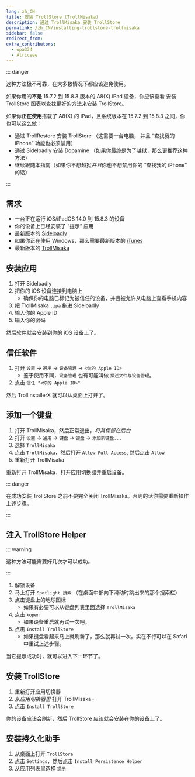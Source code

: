 ```yaml
---
lang: zh_CN
title: 安装 TrollStore (TrollMisaka)
description: 通过 TrollMisaka 安装 TrollStore
permalink: /zh_CN/installing-trollstore-trollmisaka
sidebar: false
redirect_from:
extra_contributors:
  - opa334
  - Alriceee
---
```


::: danger

这种方法极不可靠，在大多数情况下都应该避免使用。

如果你用的**不是** 15.7.2 到 15.8.3 版本的 A8(X) iPad 设备，你应该查看 <router-link to="/installing-trollstore">安装 TrollStore</router-link> 图表以查找更好的方法来安装 TrollStore。

如果你**正在使用**搭载了 A8(X) 的 iPad，且系统版本在 15.7.2 到 15.8.3 之间，你也可以这么做：
- <router-link to="/installing-trollstore-trollrestore">通过 TrollRestore 安装 TrollStore</router-link> （这需要一台电脑， 并且 “查找我的 iPhone” 功能也必须禁用）
- <router-link to="/installing-dopamine-sideloadly">通过 Sideloadly 安装 Dopamine</router-link> （如果你最终是为了越狱，那么更推荐这种方法）
- 继续跟随本指南（如果你不想越狱*并且*你也不想禁用你的 “查找我的 iPhone” 的话）

:::

## 需求

- 一台正在运行 iOS/iPadOS 14.0 到 15.8.3 的设备
- 你的设备上已经安装了 “提示” 应用
- 最新版本的 [Sideloadly](https://sideloadly.io/)
- 如果你正在使用 Windows，那么需要最新版本的 [iTunes](https://www.apple.com/itunes/download/win64) 
- 最新版本的 [TrollMisaka](https://github.com/straight-tamago/TrollMisaka/releases/latest)

## 安装应用

1. 打开 Sideloadly
1. 把你的 iOS 设备连接到电脑上
    - 确保你的电脑已标记为被信任的设备，并且被允许从电脑上查看手机内容
1. 把 TrollMisaka `.ipa` 拖进 Sideloadly
1. 输入你的 Apple ID
1. 输入你的密码

然后软件就会安装到你的 iOS 设备上了。

## 信任软件

1. 打开 `设置` -> `通用` -> `设备管理` -> `<你的 Apple ID>`
    - 鉴于使用不同，`设备管理` 也有可能叫做 `描述文件与设备管理`。
1. 点击 `信任 "<你的 Apple ID>"`

然后 TrollInstallerX 就可以从桌面上打开了。

## 添加一个键盘

1. 打开 TrollMisaka，然后正常退出，*将其保留在后台*
1. 打开 `设置` -> `通用` -> `键盘` -> `键盘` -> `添加新键盘...`
1. 选择 `TrollMisaka`
1. 点击 `TrollMisaka`，然后打开 `Allow Full Access`, 然后点击 `Allow`
1. 重新打开 TrollMisaka

重新打开 TrollMisaka，打开应用切换器并重启设备。

::: danger

在成功安装 TrollStore 之前不要完全关闭 TrollMisaka。否则的话你需要重新操作上述步骤。

:::

## 注入 TrollStore Helper

::: warning

这种方法可能需要好几次才可以成功。

:::

1. 解锁设备
1. 马上打开 `Spotlight 搜索` （在桌面中部向下滑动时跳出来的那个搜索栏）
1. 点击键盘上的地球图标
    - 如果有必要可以从键盘列表里面选择 `TrollMisaka`
1. 点击 `kopen`
    - 如果设备重启就再试一次吧。
1. 点击 `Install TrollStore`
    - 如果键盘看起来马上就刷新了，那么就再试一次。实在不行可以在 Safari 中重试上述步骤。

当它提示成功时，就可以进入下一环节了。

## 安装 TrollStore

1. 重新打开应用切换器
1. *从应用切换器里* 打开 TrollMisaka=
1. 点击 `Install TrollStore`

你的设备应该会刷新，然后 TrollStore 应该就会安装在你的设备上了。

## 安装持久化助手

1. 从桌面上打开 `TrollStore`
1. 点击 `Settings`，然后点击 `Install Persistence Helper`
1. 从应用列表里选择 `提示`